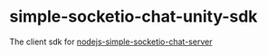 # simple-socketio-chat-unity-sdk
The client sdk for [nodejs-simple-socketio-chat-server](https://github.com/insthync/nodejs-simple-socketio-chat-server)
